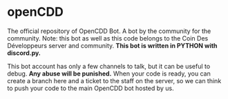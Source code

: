 # openCDD
The official repository of OpenCDD Bot. A bot by the community for the community.
Note: this bot as well as this code belongs to the Coin Des Développeurs server and community.
**This bot is written in PYTHON with discord.py.**

This bot account has only a few channels to talk, but it can be useful to debug. **Any abuse will be punished.**
When your code is ready, you can create a branch here and a ticket to the staff on the server, so we can think to push your code to the main OpenCDD bot hosted by us.
